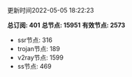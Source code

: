 更新时间2022-05-05 18:22:23

**总订阅: 401**
**总节点: 15951**
**有效节点: 2573**
- ssr节点: 316
- trojan节点: 189
- v2ray节点: 1599
- ss节点: 469
